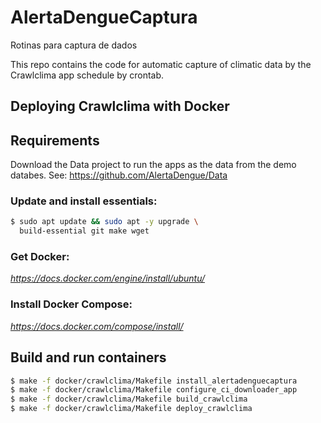 # AlertaDengueCaptura
Rotinas para captura de dados

This repo contains the code for automatic capture of climatic data by the Crawlclima app schedule by crontab.

## Deploying Crawlclima with Docker

## Requirements

Download the Data project to run the apps as the data from the demo databes.
See: https://github.com/AlertaDengue/Data

### Update and install essentials:
```bash
$ sudo apt update && sudo apt -y upgrade \
  build-essential git make wget
```
###  Get Docker:
*https://docs.docker.com/engine/install/ubuntu/*
### Install Docker Compose: 
*https://docs.docker.com/compose/install/*

## Build and run containers

```bash
$ make -f docker/crawlclima/Makefile install_alertadenguecaptura
$ make -f docker/crawlclima/Makefile configure_ci_downloader_app
$ make -f docker/crawlclima/Makefile build_crawlclima
$ make -f docker/crawlclima/Makefile deploy_crawlclima
```
